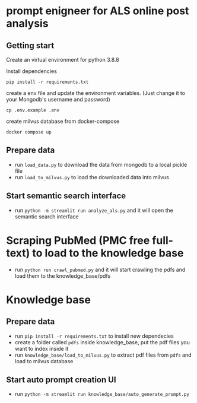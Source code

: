 # prompt enigneer for ALS online post analysis



## Getting start
Create an virtual environment for python 3.8.8

Install dependencies
```shell
pip install -r requirements.txt
```

create a env file and update the environment variables. (Just change it to your Mongodb's username and password)
```shell
cp .env.example .env
```

create milvus database from docker-compose
```shell
docker compose up
```

## Prepare data
* run ```load_data.py``` to download the data from mongodb to a local pickle file
* run ```load_to_milvus.py``` to load the downloaded data into milvus
  
## Start semantic search interface
* run ```python -m streamlit run analyze_als.py``` and it will open the semantic search interface

# Scraping PubMed (PMC free full-text) to load to the knowledge base
* run ```python run crawl_pubmed.py``` and it will start crawling the pdfs and load them to the knowledge_base/pdfs

# Knowledge base
## Prepare data
* run ```pip install -r requirements.txt``` to install new dependecies
* create a folder called ```pdfs``` inside knowledge_base, put the pdf files you want to index inside it
* run ```knowledge_base/load_to_milvus.py``` to extract pdf files from ```pdfs``` and load to milvus database

## Start auto prompt creation UI
* run ```python -m streamlit run knowledge_base/auto_generate_prompt.py```
```
